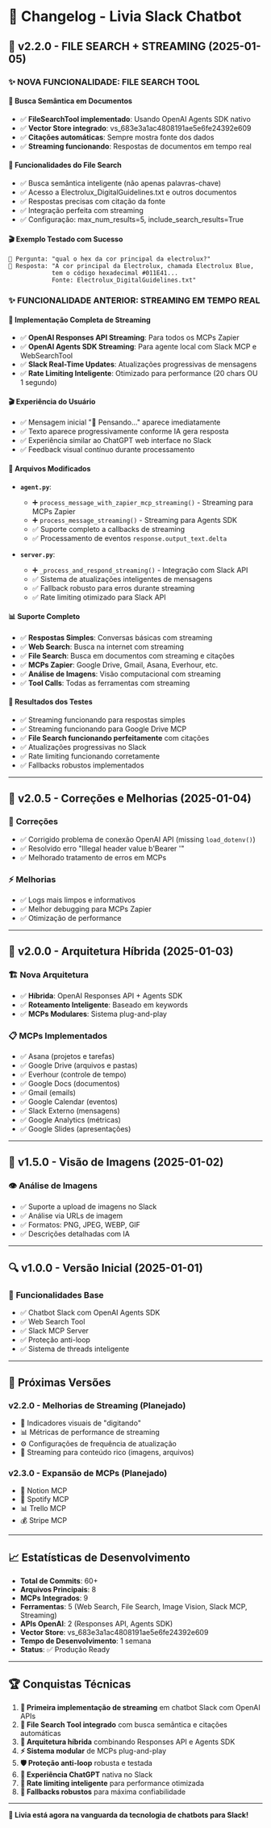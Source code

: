 # 📝 Changelog - Livia Slack Chatbot

## 🚀 v2.2.0 - FILE SEARCH + STREAMING (2025-01-05)

### ✨ NOVA FUNCIONALIDADE: FILE SEARCH TOOL

#### 📄 **Busca Semântica em Documentos**
- ✅ **FileSearchTool implementado**: Usando OpenAI Agents SDK nativo
- ✅ **Vector Store integrado**: vs_683e3a1ac4808191ae5e6fe24392e609
- ✅ **Citações automáticas**: Sempre mostra fonte dos dados
- ✅ **Streaming funcionando**: Respostas de documentos em tempo real

#### 🎯 **Funcionalidades do File Search**
- ✅ Busca semântica inteligente (não apenas palavras-chave)
- ✅ Acesso a Electrolux_DigitalGuidelines.txt e outros documentos
- ✅ Respostas precisas com citação da fonte
- ✅ Integração perfeita com streaming
- ✅ Configuração: max_num_results=5, include_search_results=True

#### 🎬 **Exemplo Testado com Sucesso**
```
👤 Pergunta: "qual o hex da cor principal da electrolux?"
🤖 Resposta: "A cor principal da Electrolux, chamada Electrolux Blue,
            tem o código hexadecimal #011E41...
            Fonte: Electrolux_DigitalGuidelines.txt"
```

### ✨ FUNCIONALIDADE ANTERIOR: STREAMING EM TEMPO REAL

#### 🎯 **Implementação Completa de Streaming**
- ✅ **OpenAI Responses API Streaming**: Para todos os MCPs Zapier
- ✅ **OpenAI Agents SDK Streaming**: Para agente local com Slack MCP e WebSearchTool
- ✅ **Slack Real-Time Updates**: Atualizações progressivas de mensagens
- ✅ **Rate Limiting Inteligente**: Otimizado para performance (20 chars OU 1 segundo)

#### 🎬 **Experiência do Usuário**
- ✅ Mensagem inicial "🤔 Pensando..." aparece imediatamente
- ✅ Texto aparece progressivamente conforme IA gera resposta
- ✅ Experiência similar ao ChatGPT web interface no Slack
- ✅ Feedback visual contínuo durante processamento

#### 🔧 **Arquivos Modificados**
- **`agent.py`**:
  - ➕ `process_message_with_zapier_mcp_streaming()` - Streaming para MCPs Zapier
  - ➕ `process_message_streaming()` - Streaming para Agents SDK
  - ✅ Suporte completo a callbacks de streaming
  - ✅ Processamento de eventos `response.output_text.delta`

- **`server.py`**:
  - ➕ `_process_and_respond_streaming()` - Integração com Slack API
  - ✅ Sistema de atualizações inteligentes de mensagens
  - ✅ Fallback robusto para erros durante streaming
  - ✅ Rate limiting otimizado para Slack API

#### 📊 **Suporte Completo**
- ✅ **Respostas Simples**: Conversas básicas com streaming
- ✅ **Web Search**: Busca na internet com streaming
- ✅ **File Search**: Busca em documentos com streaming e citações
- ✅ **MCPs Zapier**: Google Drive, Gmail, Asana, Everhour, etc.
- ✅ **Análise de Imagens**: Visão computacional com streaming
- ✅ **Tool Calls**: Todas as ferramentas com streaming

#### 🎉 **Resultados dos Testes**
- ✅ Streaming funcionando para respostas simples
- ✅ Streaming funcionando para Google Drive MCP
- ✅ **File Search funcionando perfeitamente** com citações
- ✅ Atualizações progressivas no Slack
- ✅ Rate limiting funcionando corretamente
- ✅ Fallbacks robustos implementados

---

## 🔧 v2.0.5 - Correções e Melhorias (2025-01-04)

### 🐛 **Correções**
- ✅ Corrigido problema de conexão OpenAI API (missing `load_dotenv()`)
- ✅ Resolvido erro "Illegal header value b'Bearer '"
- ✅ Melhorado tratamento de erros em MCPs

### ⚡ **Melhorias**
- ✅ Logs mais limpos e informativos
- ✅ Melhor debugging para MCPs Zapier
- ✅ Otimização de performance

---

## 🚀 v2.0.0 - Arquitetura Híbrida (2025-01-03)

### 🏗️ **Nova Arquitetura**
- ✅ **Híbrida**: OpenAI Responses API + Agents SDK
- ✅ **Roteamento Inteligente**: Baseado em keywords
- ✅ **MCPs Modulares**: Sistema plug-and-play

### 📋 **MCPs Implementados**
- ✅ Asana (projetos e tarefas)
- ✅ Google Drive (arquivos e pastas)
- ✅ Everhour (controle de tempo)
- ✅ Google Docs (documentos)
- ✅ Gmail (emails)
- ✅ Google Calendar (eventos)
- ✅ Slack Externo (mensagens)
- ✅ Google Analytics (métricas)
- ✅ Google Slides (apresentações)

---

## 🎯 v1.5.0 - Visão de Imagens (2025-01-02)

### 👁️ **Análise de Imagens**
- ✅ Suporte a upload de imagens no Slack
- ✅ Análise via URLs de imagem
- ✅ Formatos: PNG, JPEG, WEBP, GIF
- ✅ Descrições detalhadas com IA

---

## 🔍 v1.0.0 - Versão Inicial (2025-01-01)

### 🎉 **Funcionalidades Base**
- ✅ Chatbot Slack com OpenAI Agents SDK
- ✅ Web Search Tool
- ✅ Slack MCP Server
- ✅ Proteção anti-loop
- ✅ Sistema de threads inteligente

---

## 🔮 Próximas Versões

### v2.2.0 - Melhorias de Streaming (Planejado)
- 🔄 Indicadores visuais de "digitando"
- 📊 Métricas de performance de streaming
- ⚙️ Configurações de frequência de atualização
- 🎨 Streaming para conteúdo rico (imagens, arquivos)

### v2.3.0 - Expansão de MCPs (Planejado)
- 📝 Notion MCP
- 🎵 Spotify MCP
- 📊 Trello MCP
- 💰 Stripe MCP

---

## 📈 Estatísticas de Desenvolvimento

- **Total de Commits**: 60+
- **Arquivos Principais**: 8
- **MCPs Integrados**: 9
- **Ferramentas**: 5 (Web Search, File Search, Image Vision, Slack MCP, Streaming)
- **APIs OpenAI**: 2 (Responses API, Agents SDK)
- **Vector Store**: vs_683e3a1ac4808191ae5e6fe24392e609
- **Tempo de Desenvolvimento**: 1 semana
- **Status**: ✅ Produção Ready

---

## 🏆 Conquistas Técnicas

1. **🚀 Primeira implementação de streaming** em chatbot Slack com OpenAI APIs
2. **📄 File Search Tool integrado** com busca semântica e citações automáticas
3. **🔄 Arquitetura híbrida** combinando Responses API e Agents SDK
4. **⚡ Sistema modular** de MCPs plug-and-play
5. **🛡️ Proteção anti-loop** robusta e testada
6. **📱 Experiência ChatGPT** nativa no Slack
7. **🎯 Rate limiting inteligente** para performance otimizada
8. **🔧 Fallbacks robustos** para máxima confiabilidade

---

**🎉 Livia está agora na vanguarda da tecnologia de chatbots para Slack!**
